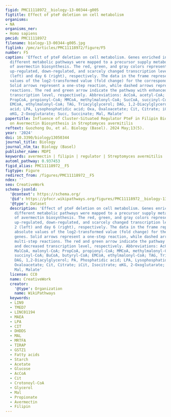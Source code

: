 ```yaml
---
figid: PMC11118972__biology-13-00344-g005
figtitle: Effect of pteF deletion on cell metabolism
organisms:
- NA
organisms_ner:
- Homo sapiens
pmcid: PMC11118972
filename: biology-13-00344-g005.jpg
figlink: /pmc/articles/PMC11118972/figure/F5
number: F5
caption: 'Effect of pteF deletion on cell metabolism. Genes enriched in significantly
  different metabolic pathways were mapped to a precursor supply metabolic pathway
  of avermectin biosynthesis. The red, green, and gray colors represent genes with
  up-regulated, down-regulated, and scarcely changed transcription levels at day 2
  (left) and day 6 (right), respectively. The data in the frame represent the absolute
  values of the log2-transformed value (fold change) for the corresponding genes.
  Solid arrows represent a one-step reaction, while dashed arrows represent multi-step
  reactions. The red and green arrow indicate the pathway with enhanced and decreased
  transcription level, respectively. Abbreviations: AcCoA, acetyl-CoA; MalCoA, malonyl-CoA;
  PropCoA, propionyl-CoA; MMCoA, methylmalonyl-CoA; SucCoA, succinyl-CoA; BuCoA, butyryl-CoA;
  EMCoA, ethylmalonyl-CoA; TAG, Triacylglycerol; DAG, 1,2-Diacylglycerol; PA, Phosphatidic
  acid; LPA, Lysophosphatidic acid; Oxa, Oxaloacetate; Cit, Citrate; iCit, Isocitrate;
  αKG, 2-Oxoglutarate; Succ, Succinate; Mal, Malate'
papertitle: Influence of Cluster-Situated Regulator PteF in Filipin Biosynthetic Cluster
  on Avermectin Biosynthesis in Streptomyces avermitilis
reftext: Guozhong Du, et al. Biology (Basel). 2024 May;13(5).
year: '2024'
doi: 10.3390/biology13050344
journal_title: Biology
journal_nlm_ta: Biology (Basel)
publisher_name: MDPI
keywords: avermectin | filipin | regulator | Streptomyces avermitilis | transcriptome
automl_pathway: 0.937453
figid_alias: PMC11118972__F5
figtype: Figure
redirect_from: /figures/PMC11118972__F5
ndex: ''
seo: CreativeWork
schema-jsonld:
  '@context': https://schema.org/
  '@id': https://pfocr.wikipathways.org/figures/PMC11118972__biology-13-00344-g005.html
  '@type': Dataset
  description: 'Effect of pteF deletion on cell metabolism. Genes enriched in significantly
    different metabolic pathways were mapped to a precursor supply metabolic pathway
    of avermectin biosynthesis. The red, green, and gray colors represent genes with
    up-regulated, down-regulated, and scarcely changed transcription levels at day
    2 (left) and day 6 (right), respectively. The data in the frame represent the
    absolute values of the log2-transformed value (fold change) for the corresponding
    genes. Solid arrows represent a one-step reaction, while dashed arrows represent
    multi-step reactions. The red and green arrow indicate the pathway with enhanced
    and decreased transcription level, respectively. Abbreviations: AcCoA, acetyl-CoA;
    MalCoA, malonyl-CoA; PropCoA, propionyl-CoA; MMCoA, methylmalonyl-CoA; SucCoA,
    succinyl-CoA; BuCoA, butyryl-CoA; EMCoA, ethylmalonyl-CoA; TAG, Triacylglycerol;
    DAG, 1,2-Diacylglycerol; PA, Phosphatidic acid; LPA, Lysophosphatidic acid; Oxa,
    Oxaloacetate; Cit, Citrate; iCit, Isocitrate; αKG, 2-Oxoglutarate; Succ, Succinate;
    Mal, Malate'
  license: CC0
  name: CreativeWork
  creator:
    '@type': Organization
    name: WikiPathways
  keywords:
  - LIN9
  - TMED7
  - LINC01194
  - MAEA
  - LPA
  - CIT
  - DHDDS
  - MAL
  - MRTFA
  - TIRAP
  - GSTZ1
  - Fatty acids
  - Starch
  - Acetate
  - Glucose
  - AcCoA
  - Cit
  - Crotonoyl-CoA
  - Glycerol
  - Mal
  - Propionate
  - Avermectin
  - Filipin
---
```

